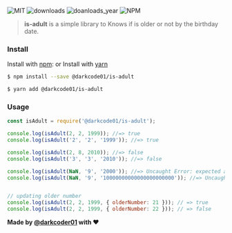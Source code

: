 ![MIT](https://img.shields.io/npm/l/@darkcode01/is-adult)
![downloads](https://img.shields.io/npm/dw/@darkcode01/is-adult)
![doanloads_year](https://img.shields.io/npm/dm/@darkcode01/is-adult)
![NPM](https://github.com/DarkCode01/is-adult/workflows/Node.js%20Package/badge.svg?branch=main)



> **is-adult** is a simple library to Knows if is older or not by the birthday date.


### Install
Install with [npm](https://www.npmjs.com/):
or
Install with [yarn](https://yarnpkg.com/)

```sh
$ npm install --save @darkcode01/is-adult
```

```sh
$ yarn add @darkcode01/is-adult
```


### Usage

```javascript
const isAdult = require('@darkcode01/is-adult');

console.log(isAdult(2, 2, 1999)); //=> true
console.log(isAdult('2', '2', '1999')); //=> true

console.log(isAdult(2, 8, 2010)); //=> false
console.log(isAdult('3', '3', '2010')); //=> false

console.log(isAdult(NaN, '9', '2000')); //=> Uncaught Error: expected an integer
console.log(isAdult(NaN, '9', '10000000000000000000000')); //=> Uncaught Error: value exceeds maximum safe integer


// updating older number
console.log(isAdult(2, 2, 1999, { olderNumber: 21 })); // => true
console.log(isAdult(2, 2, 1999, { olderNumber: 22 })); // => false
```


**Made by [@darkcoder01](https://github.com/darkcode01) with ❤️**
